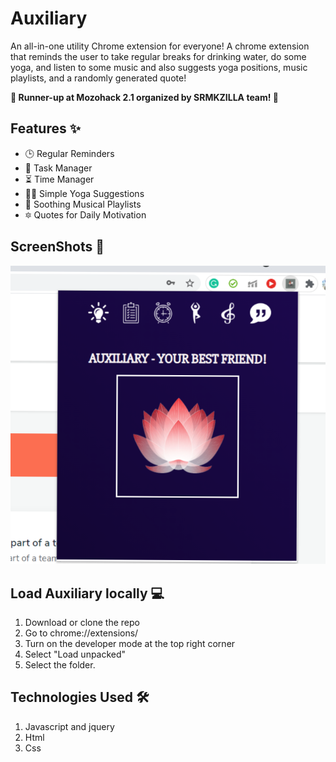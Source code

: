 # Auxiliary
An all-in-one utility Chrome extension for everyone!
A chrome extension that reminds the user to take regular breaks for drinking water, do some yoga, and listen to some music and also suggests yoga positions, music playlists, and a randomly generated quote! <br>

**:2nd_place_medal: Runner-up at Mozohack 2.1 organized by SRMKZILLA team! :partying_face:** <br>

## Features :sparkles:
- :clock3: Regular Reminders
- :memo: Task Manager
- :hourglass_flowing_sand: Time Manager
- :lotus_position_woman: Simple Yoga Suggestions
- :musical_note: Soothing Musical Playlists
- :six_pointed_star: Quotes for Daily Motivation 
## ScreenShots :camera_flash:
![Screenshot1](popup.png)      

## Load Auxiliary locally :computer:
1. Download or clone the repo
2. Go to chrome://extensions/
3. Turn on the developer mode at the top right corner
4. Select "Load unpacked"
5. Select the folder. 

## Technologies Used :hammer_and_wrench:
1. Javascript and jquery
2. Html
3. Css
